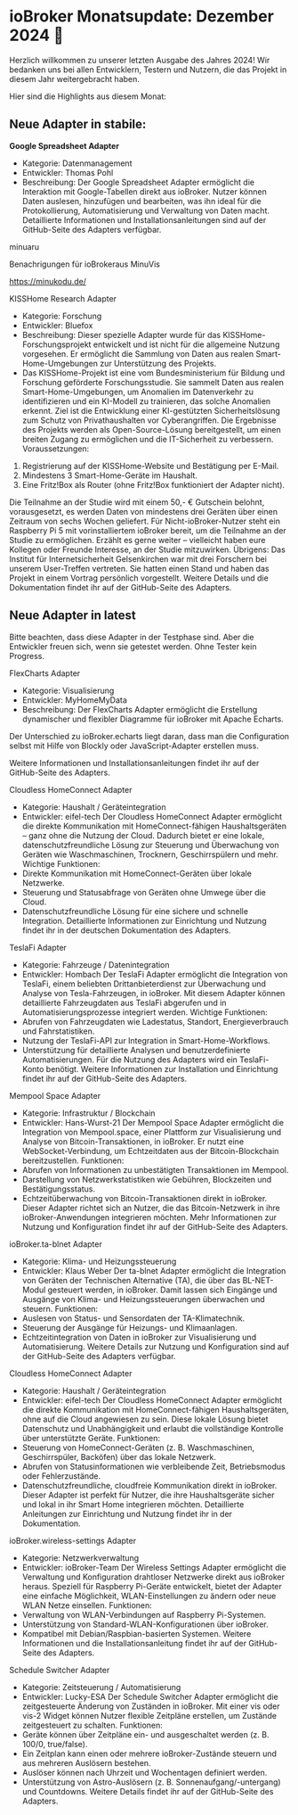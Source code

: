 # ioBroker Monatsupdate: Dezember 2024  🎄

Herzlich willkommen zu unserer letzten Ausgabe des Jahres 2024!  Wir bedanken uns bei allen Entwicklern, Testern und Nutzern, die das Projekt in diesem Jahr weitergebracht haben. 

Hier sind die Highlights aus diesem Monat:

## Neue Adapter in stabile:

**Google Spreadsheet Adapter**
* Kategorie: Datenmanagement
* Entwickler: Thomas Pohl
* Beschreibung: Der Google Spreadsheet Adapter ermöglicht die Interaktion mit Google-Tabellen direkt aus ioBroker. Nutzer können Daten auslesen, hinzufügen und bearbeiten, was ihn ideal für die Protokollierung, Automatisierung und Verwaltung von Daten macht.
Detaillierte Informationen und Installationsanleitungen sind auf der GitHub-Seite des Adapters verfügbar.

minuaru 

Benachrigungen für ioBrokeraus MinuVis

https://minukodu.de/

KISSHome Research Adapter
* Kategorie: Forschung
* Entwickler: Bluefox
* Beschreibung: Dieser spezielle Adapter wurde für das KISSHome-Forschungsprojekt entwickelt und ist nicht für die allgemeine Nutzung vorgesehen. Er ermöglicht die Sammlung von Daten aus realen Smart-Home-Umgebungen zur Unterstützung des Projekts.
* Das KISSHome-Projekt ist eine vom Bundesministerium für Bildung und Forschung geförderte Forschungsstudie. Sie sammelt Daten aus realen Smart-Home-Umgebungen, um Anomalien im Datenverkehr zu identifizieren und ein KI-Modell zu trainieren, das solche Anomalien erkennt. Ziel ist die Entwicklung einer KI-gestützten Sicherheitslösung zum Schutz von Privathaushalten vor Cyberangriffen. Die Ergebnisse des Projekts werden als Open-Source-Lösung bereitgestellt, um einen breiten Zugang zu ermöglichen und die IT-Sicherheit zu verbessern.
Voraussetzungen:
1. Registrierung auf der KISSHome-Website und Bestätigung per E-Mail.
2. Mindestens 3 Smart-Home-Geräte im Haushalt.
3. Eine Fritz!Box als Router (ohne Fritz!Box funktioniert der Adapter nicht).

Die Teilnahme an der Studie wird mit einem 50,- € Gutschein belohnt, vorausgesetzt, es werden Daten von mindestens drei Geräten über einen Zeitraum von sechs Wochen geliefert. Für Nicht-ioBroker-Nutzer steht ein Raspberry Pi 5 mit vorinstalliertem ioBroker bereit, um die Teilnahme an der Studie zu ermöglichen. Erzählt es gerne weiter – vielleicht haben eure Kollegen oder Freunde Interesse, an der Studie mitzuwirken.
Übrigens: Das Institut für Internetsicherheit Gelsenkirchen war mit drei Forschern bei unserem User-Treffen vertreten. Sie hatten einen Stand und haben das Projekt in einem Vortrag persönlich vorgestellt. Weitere Details und die Dokumentation findet ihr auf der GitHub-Seite des Adapters.

## Neue Adapter in latest

Bitte beachten, dass diese Adapter in der Testphase sind. Aber die Entwickler freuen sich, wenn sie getestet werden. Ohne Tester kein Progress. 

FlexCharts Adapter
* Kategorie: Visualisierung
* Entwickler: MyHomeMyData
* Beschreibung: Der FlexCharts Adapter ermöglicht die Erstellung dynamischer und flexibler Diagramme für ioBroker mit Apache Echarts. 

Der Unterschied zu ioBroker.echarts liegt daran, dass man die Configuration selbst mit Hilfe von Blockly oder JavaScript-Adapter erstellen muss.

Weitere Informationen und Installationsanleitungen findet ihr auf der GitHub-Seite des Adapters.

Cloudless HomeConnect Adapter
* Kategorie: Haushalt / Geräteintegration
* Entwickler: eifel-tech
Der Cloudless HomeConnect Adapter ermöglicht die direkte Kommunikation mit HomeConnect-fähigen Haushaltsgeräten – ganz ohne die Nutzung der Cloud. 
Dadurch bietet er eine lokale, datenschutzfreundliche Lösung zur Steuerung und Überwachung von Geräten wie Waschmaschinen, Trocknern, Geschirrspülern und mehr.
Wichtige Funktionen:
* Direkte Kommunikation mit HomeConnect-Geräten über lokale Netzwerke.
* Steuerung und Statusabfrage von Geräten ohne Umwege über die Cloud.
* Datenschutzfreundliche Lösung für eine sichere und schnelle Integration.
Detaillierte Informationen zur Einrichtung und Nutzung findet ihr in der deutschen Dokumentation des Adapters.

TeslaFi Adapter
* Kategorie: Fahrzeuge / Datenintegration
* Entwickler: Hombach
Der TeslaFi Adapter ermöglicht die Integration von TeslaFi, einem beliebten Drittanbieterdienst zur Überwachung und Analyse von Tesla-Fahrzeugen, in ioBroker. 
Mit diesem Adapter können detaillierte Fahrzeugdaten aus TeslaFi abgerufen und in Automatisierungsprozesse integriert werden.
Wichtige Funktionen:
* Abrufen von Fahrzeugdaten wie Ladestatus, Standort, Energieverbrauch und Fahrstatistiken.
* Nutzung der TeslaFi-API zur Integration in Smart-Home-Workflows.
* Unterstützung für detaillierte Analysen und benutzerdefinierte Automatisierungen.
Für die Nutzung des Adapters wird ein TeslaFi-Konto benötigt. Weitere Informationen zur Installation und Einrichtung findet ihr auf der GitHub-Seite des Adapters.

Mempool Space Adapter
* Kategorie: Infrastruktur / Blockchain
* Entwickler: Hans-Wurst-21
Der Mempool Space Adapter ermöglicht die Integration von Mempool.space, einer Plattform zur Visualisierung und Analyse von Bitcoin-Transaktionen, in ioBroker. Er nutzt eine WebSocket-Verbindung, um Echtzeitdaten aus der Bitcoin-Blockchain bereitzustellen.
Funktionen:
* Abrufen von Informationen zu unbestätigten Transaktionen im Mempool.
* Darstellung von Netzwerkstatistiken wie Gebühren, Blockzeiten und Bestätigungsstatus.
* Echtzeitüberwachung von Bitcoin-Transaktionen direkt in ioBroker.
Dieser Adapter richtet sich an Nutzer, die das Bitcoin-Netzwerk in ihre ioBroker-Anwendungen integrieren möchten. 
Mehr Informationen zur Nutzung und Konfiguration findet ihr auf der GitHub-Seite des Adapters.

ioBroker.ta-blnet Adapter
* Kategorie: Klima- und Heizungssteuerung
* Entwickler: Klaus Weber
Der ta-blnet Adapter ermöglicht die Integration von Geräten der Technischen Alternative (TA), die über das BL-NET-Modul gesteuert werden, in ioBroker. 
Damit lassen sich Eingänge und Ausgänge von Klima- und Heizungssteuerungen überwachen und steuern.
Funktionen:
* Auslesen von Status- und Sensordaten der TA-Klimatechnik.
* Steuerung der Ausgänge für Heizungs- und Klimaanlagen.
* Echtzeitintegration von Daten in ioBroker zur Visualisierung und Automatisierung.
Weitere Details zur Nutzung und Konfiguration sind auf der GitHub-Seite des Adapters verfügbar.

Cloudless HomeConnect Adapter
* Kategorie: Haushalt / Geräteintegration
* Entwickler: eifel-tech
Der Cloudless HomeConnect Adapter ermöglicht die direkte Kommunikation mit HomeConnect-fähigen Haushaltsgeräten, ohne auf die Cloud angewiesen zu sein. Diese lokale Lösung bietet Datenschutz und Unabhängigkeit und erlaubt die vollständige Kontrolle über unterstützte Geräte.
Funktionen:
* Steuerung von HomeConnect-Geräten (z. B. Waschmaschinen, Geschirrspüler, Backöfen) über das lokale Netzwerk.
* Abrufen von Statusinformationen wie verbleibende Zeit, Betriebsmodus oder Fehlerzustände.
* Datenschutzfreundliche, cloudfreie Kommunikation direkt in ioBroker.
Dieser Adapter ist perfekt für Nutzer, die ihre Haushaltsgeräte sicher und lokal in ihr Smart Home integrieren möchten. Detaillierte Anleitungen zur Einrichtung und Nutzung findet ihr in der Dokumentation.

ioBroker.wireless-settings Adapter
* Kategorie: Netzwerkverwaltung
* Entwickler: ioBroker-Team
Der Wireless Settings Adapter ermöglicht die Verwaltung und Konfiguration drahtloser Netzwerke direkt aus ioBroker heraus. Speziell für Raspberry Pi-Geräte entwickelt, bietet der Adapter eine einfache Möglichkeit, WLAN-Einstellungen zu ändern oder neue WLAN Netze einsellen.
Funktionen:
* Verwaltung von WLAN-Verbindungen auf Raspberry Pi-Systemen.
* Unterstützung von Standard-WLAN-Konfigurationen über ioBroker.
* Kompatibel mit Debian/Raspbian-basierten Systemen.
Weitere Informationen und die Installationsanleitung findet ihr auf der GitHub-Seite des Adapters.


Schedule Switcher Adapter
* Kategorie: Zeitsteuerung / Automatisierung
* Entwickler: Lucky-ESA
Der Schedule Switcher Adapter ermöglicht die zeitgesteuerte Änderung von Zuständen in ioBroker. Mit einer vis oder vis-2 Widget können Nutzer flexible Zeitpläne erstellen, um Zustände zeitgesteuert zu schalten. 
Funktionen:
* Geräte können über Zeitpläne ein- und ausgeschaltet werden (z. B. 100/0, true/false).
* Ein Zeitplan kann einen oder mehrere ioBroker-Zustände steuern und aus mehreren Auslösern bestehen.
* Auslöser können nach Uhrzeit und Wochentagen definiert werden.
* Unterstützung von Astro-Auslösern (z. B. Sonnenaufgang/-untergang) und Countdowns.
Weitere Details findet ihr auf der GitHub-Seite des Adapters.

